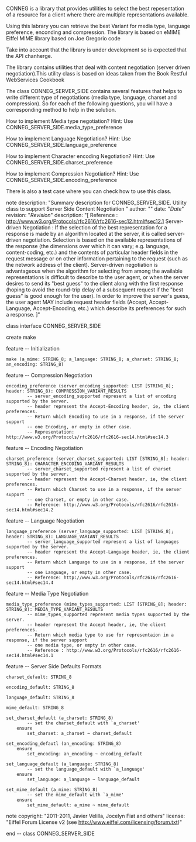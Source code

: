 CONNEG is a library that provides utilities to select the best repesentation of a resource for a client
where there are multiple representations available.

Using this labrary you can retrieve the best Variant for media type, language preference, enconding and compression.
The library is based on eMIME Eiffel MIME library based on Joe Gregorio code

Take into account that the library is under development so is expected that the API chanherge.

The library contains utilities that deal with content negotiation (server driven negotiation).This utility class
is based on ideas taken from the Book Restful WebServices Cookbook

The class CONNEG_SERVER_SIDE contains several features that helps to write different type of negotiations (media type, language,
charset and compression).
So for each of the following questions, you will have a corresponding method to help in the solution.

How to implement Media type negotiation?
Hint: Use CONNEG_SERVER_SIDE.media_type_preference

How to implement Language Negotiation?
Hint: Use CONNEG_SERVER_SIDE.language_preference


How to implement Character encoding Negotiation?
Hint: Use CONNEG_SERVER_SIDE.charset_preference

How to implement Compression Negotiation?
Hint: Use CONNEG_SERVER_SIDE.encoding_preference

There is also a test case where you can check how to use this class.

note
	description: "Summary description for CONNEG_SERVER_SIDE. Utility class to support Server Side Content Negotiation "
	author: ""
	date: "$Date$"
	revision: "$Revision$"
	description: "[
		Reference : http://www.w3.org/Protocols/rfc2616/rfc2616-sec12.html#sec12.1
		Server-driven Negotiation :	If the selection of the best representation for a response is made by an algorithm located at the server,
		it is called server-driven negotiation. Selection is based on the available representations of the response (the dimensions over which it can vary; e.g. language, content-coding, etc.)
		and the contents of particular header fields in the request message or on other information pertaining to the request (such as the network address of the client).
		Server-driven negotiation is advantageous when the algorithm for selecting from among the available representations is difficult to describe to the user agent,
		or when the server desires to send its "best guess" to the client along with the first response (hoping to avoid the round-trip delay of a subsequent request if the "best guess" is good enough for the user).
		In order to improve the server's guess, the user agent MAY include request header fields (Accept, Accept-Language, Accept-Encoding, etc.) which describe its preferences for such a response.
	]"

class interface
	CONNEG_SERVER_SIDE

create 
	make

feature -- Initialization

	make (a_mime: STRING_8; a_language: STRING_8; a_charset: STRING_8; an_encoding: STRING_8)
	
feature -- Compression Negotiation

	encoding_preference (server_encoding_supported: LIST [STRING_8]; header: STRING_8): COMPRESSION_VARIANT_RESULTS
			-- server_encoding_supported represent a list of encoding supported by the server.
			-- header represent the Accept-Encoding header, ie, the client preferences.
			-- Return which Encoding to use in a response, if the server support
			-- one Encoding, or empty in other case.
			-- Representation: http://www.w3.org/Protocols/rfc2616/rfc2616-sec14.html#sec14.3
	
feature -- Encoding Negotiation

	charset_preference (server_charset_supported: LIST [STRING_8]; header: STRING_8): CHARACTER_ENCODING_VARIANT_RESULTS
			-- server_charset_supported represent a list of charset supported by the server.
			-- header represent the Accept-Charset header, ie, the client preferences.
			-- Return which Charset to use in a response, if the server support
			-- one Charset, or empty in other case.
			-- Reference: http://www.w3.org/Protocols/rfc2616/rfc2616-sec14.html#sec14.2
	
feature -- Language Negotiation

	language_preference (server_language_supported: LIST [STRING_8]; header: STRING_8): LANGUAGE_VARIANT_RESULTS
			-- server_language_supported represent a list of languages supported by the server.
			-- header represent the Accept-Language header, ie, the client preferences.
			-- Return which Language to use in a response, if the server support
			-- one Language, or empty in other case.
			-- Reference: http://www.w3.org/Protocols/rfc2616/rfc2616-sec14.html#sec14.4
	
feature -- Media Type Negotiation

	media_type_preference (mime_types_supported: LIST [STRING_8]; header: STRING_8): MEDIA_TYPE_VARIANT_RESULTS
			-- mime_types_supported represent media types supported by the server.
			-- header represent the Accept header, ie, the client preferences.
			-- Return which media type to use for representaion in a response, if the server support
			-- one media type, or empty in other case.
			-- Reference : http://www.w3.org/Protocols/rfc2616/rfc2616-sec14.html#sec14.1
	
feature -- Server Side Defaults Formats

	charset_default: STRING_8

	encoding_default: STRING_8

	language_default: STRING_8

	mime_default: STRING_8

	set_charset_default (a_charset: STRING_8)
			-- set the charset_default with `a_charset'
		ensure
			set_charset: a_charset ~ charset_default

	set_encoding_defautl (an_encoding: STRING_8)
		ensure
			set_encoding: an_encoding ~ encoding_default

	set_language_default (a_language: STRING_8)
			-- set the language_default with `a_language'
		ensure
			set_language: a_language ~ language_default

	set_mime_default (a_mime: STRING_8)
			-- set the mime_default with `a_mime'
		ensure
			set_mime_default: a_mime ~ mime_default
	
note
	copyright: "2011-2011, Javier Velilla, Jocelyn Fiat and others"
	license: "Eiffel Forum License v2 (see http://www.eiffel.com/licensing/forum.txt)"

end -- class CONNEG_SERVER_SIDE


